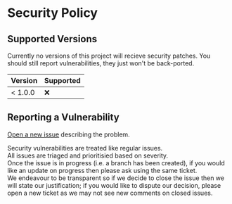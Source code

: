 # Security Policy

## Supported Versions

Currently no versions of this project will recieve security patches. You should still report vulnerabilities, they just won't be back-ported. 

| Version | Supported          |
| ------- | ------------------ |
| < 1.0.0 | :x:                |

## Reporting a Vulnerability

[Open a new issue](https://github.com/j-m/browsability/issues/new) describing the problem. 

Security vulnerabilities are treated like regular issues.  
All issues are triaged and prioritisied based on severity.  
Once the issue is in progress (i.e. a branch has been created), if you would like an update on progress then please ask using the same ticket.  
We endeavour to be transparent so if we decide to close the issue then we will state our justification; if you would like to dispute our decision, please open a new ticket as we may not see new comments on closed issues.  
